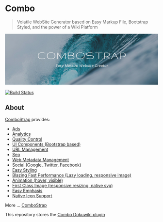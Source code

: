 # Combo

> Volatile WebSite Generator based on Easy Markup File, Bootstrap Styled, and the power of a Wiki Platform

![ComboStrap - Easy Markup WebSite Generator](./resources/images/banner-combostrap.png "combostrap website bootstrap dokuwiki")

[![Build Status](https://travis-ci.com/ComboStrap/combo.svg?branch=main)](https://travis-ci.com/ComboStrap/combo)

## About

[ComboStrap](https://combostrap.com) provides:

  * [Ads](https://combostrap.com/ads)
  * [Analytics](https://combostrap.com/analytics)
  * [Quality Control](https://combostrap.com/quality)
  * [UI Components (Bootstrap based)](https://combostrap.com/ui/components)
  * [URL Management](https://combostrap.com/url/manager)
  * [Seo](https://combostrap.com/seo)
  * [Web Metadata Management](https://combostrap.com/metadata/manager)
  * [Social (Google, Twitter, Facebook)](https://combostrap.com/social)
  * [Easy Styling](https://combostrap.com/styling)
  * [Blazing Fast Performance (Lazy loading, responsive image)](https://combostrap.com/performance)
  * [Animation (hover, visible)](https://combostrap.com/animation)
  * [First Class Image (responsive resizing, native svg)](https://combostrap.com/image)
  * [Easy Emphasis](https://combostrap.com/emphasis)
  * [Native Icon Support](https://combostrap.com/icon)


More ... [ComboStrap](https://combostrap.com)

This repository stores the [Combo Dokuwiki plugin](https://combostrap.com/combostrap#combo)

